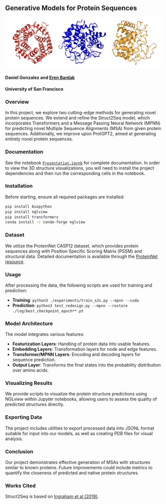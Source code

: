 ## Generative Models for Protein Sequences
![header pic](./images/header.png)
#### Daniel Gonzalez and [Eren Bardak](https://github.com/eren-bardak)
#### University of San Francisco

### Overview
In this project, we explore two cutting-edge methods for generating novel protein sequences. We extend and refine the Struct2Seq model, which incorporates Transformers and a Message Passing Neural Network (MPNN) for predicting novel Multiple Sequence Alignments (MSA) from given protein sequences. Additionally, we improve upon ProtGPT2, aimed at generating entirely novel protein sequences.

### Documentation
See the notebook [`Presentation.ipynb`](/Presentation.ipynb) for complete documentation. In order to view the 3D structure visualizations, you will need to install the project dependencies and then run the corresponding cells in the notebook.

### Installation
Before starting, ensure all required packages are installed:
```bash
pip install biopython
pip install nglview
pip install transformers
conda install -c conda-forge nglview
```

### Dataset
We utilize the ProteinNet CASP12 dataset, which provides protein sequences along with Position Specific Scoring Matrix (PSSM) and structural data. Detailed documentation is available through the [ProteinNet resource](https://github.com/aqlaboratory/proteinnet).

### Usage
After processing the data, the following scripts are used for training and prediction:
- **Training**: `python3 ./experiments/train_s2s.py --mpnn --cuda`
- **Prediction**: `python3 test_redesign.py --mpnn --restore ./log/best_checkpoint_epoch**.pt`

### Model Architecture
The model integrates various features:
- **Featurization Layers**: Handling of protein data into usable features.
- **Embedding Layers**: Transformation layers for node and edge features.
- **Transformer/MPNN Layers**: Encoding and decoding layers for sequence prediction.
- **Output Layer**: Transforms the final states into the probability distribution over amino acids.

### Visualizing Results
We provide scripts to visualize the protein structure predictions using NGLview within Jupyter notebooks, allowing users to assess the quality of predicted structures directly.

### Exporting Data
The project includes utilities to export processed data into JSONL format suitable for input into our models, as well as creating PDB files for visual analysis.

### Conclusion
Our project demonstrates effective generation of MSAs with structures similar to known proteins. Future improvements could include metrics to quantify the closeness of predicted and native protein structures.

### Works Cited
Struct2Seq is based on [Ingraham et al (2019)](https://papers.nips.cc/paper_files/paper/2019/file/f3a4ff4839c56a5f460c88cce3666a2b-Paper.pdf).
